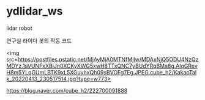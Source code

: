 # ydlidar_ws
lidar robot 

연구실 라이다 봇의 작동 코드

<img src=https://postfiles.pstatic.net/MjAyMjA0MTNfMjIw/MDAxNjQ5ODU4NzQzMDYz.1aVUNFxXBiJn0XCKyXWG5xwH8TTxQNC7yBUdYRqBMa8g.AlqGRevH8m5YLqGUmLBTK9xL5XGuyhxQh09sBVOFg7Eg.JPEG.cube_h2/KakaoTalk_20220413_230517514.jpg?type=w773>

https://blog.naver.com/cube_h2/222700091888
